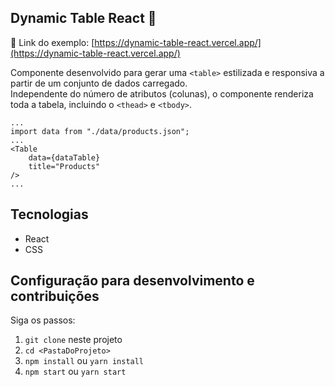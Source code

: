 ## Dynamic Table React 🧾

🔗 Link do exemplo: [https://dynamic-table-react.vercel.app/](https://dynamic-table-react.vercel.app/)

Componente desenvolvido para gerar uma `<table>` estilizada e responsiva a partir de um conjunto de dados carregado.\
Independente do número de atributos (colunas), o componente renderiza toda a tabela, incluindo o `<thead>` e `<tbody>`.

```
...
import data from "./data/products.json";
...
<Table
    data={dataTable}
    title="Products"
/>
...
```

## Tecnologias

-   React
-   CSS

## Configuração para desenvolvimento e contribuições

Siga os passos:

1. `git clone` neste projeto
2. `cd <PastaDoProjeto>`
3. `npm install` ou `yarn install`
4. `npm start` ou `yarn start`
